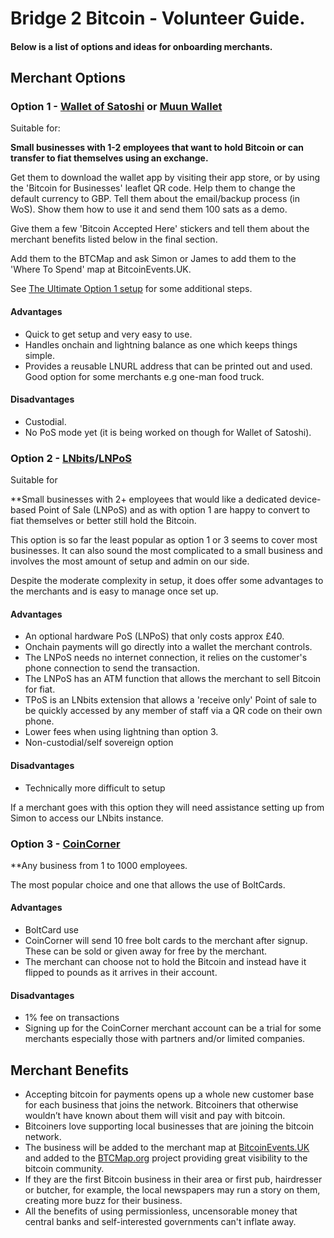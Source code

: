 # Bridge 2 Bitcoin - Volunteer Guide. 

#### Below is a list of options and ideas for onboarding merchants.

## Merchant Options 

### Option 1 - [Wallet of Satoshi](https://www.walletofsatoshi.com/) or [Muun Wallet](https://muun.com/)

Suitable for:

**Small businesses with 1-2 employees that want to hold Bitcoin or can transfer to fiat themselves using an exchange.** 

Get them to download the wallet app by visiting their app store, or by using the 'Bitcoin for Businesses' leaflet QR code. Help them to change the default currency to GBP. Tell them about the email/backup process (in WoS). Show them how to use it and send them 100 sats as a demo.

Give them a few 'Bitcoin Accepted Here' stickers and tell them about the merchant benefits listed below in the final section.

Add them to the BTCMap and ask Simon or James to add them to the 'Where To Spend' map at BitcoinEvents.UK.

See [The Ultimate Option 1 setup](https://github.com/Hodl-Solo/Bridge2Bitcoin-Volunteers/blob/main/Option1Ultimatesetup.md) for some additional steps.

#### Advantages

- Quick to get setup and very easy to use.
- Handles onchain and lightning balance as one which keeps things simple.
- Provides a reusable LNURL address that can be printed out and used. Good option for some merchants e.g one-man food truck.

#### Disadvantages

- Custodial.
- No PoS mode yet (it is being worked on though for Wallet of Satoshi).

### Option 2 - [LNbits](https://lnbits.com/)/[LNPoS](https://github.com/lnbits/LNPoS)

Suitable for

**Small businesses with 2+ employees that would like a dedicated device-based Point of Sale (LNPoS) and as with option 1 are happy to convert to fiat themselves or better still hold the Bitcoin.

This option is so far the least popular as option 1 or 3 seems to cover most businesses. It can also sound the most complicated to a small business and involves the most amount of setup and admin on our side.

Despite the moderate complexity in setup, it does offer some advantages to the merchants and is easy to manage once set up.

#### Advantages

- An optional hardware PoS (LNPoS) that only costs approx £40.
- Onchain payments will go directly into a wallet the merchant controls.
- The LNPoS needs no internet connection, it relies on the customer's phone connection to send the transaction.
- The LNPoS has an ATM function that allows the merchant to sell Bitcoin for fiat.
- TPoS is an LNbits extension that allows a 'receive only' Point of sale to be quickly accessed by any member of staff via a QR code on their own phone.
- Lower fees when using lightning than option 3.
- Non-custodial/self sovereign option

#### Disadvantages

- Technically more difficult to setup

If a merchant goes with this option they will need assistance setting up from Simon to access our LNbits instance.


### Option 3 - [CoinCorner](https://www.coincorner.com/)

**Any business from 1 to 1000 employees.

The most popular choice and one that allows the use of BoltCards.

#### Advantages

- BoltCard use
- CoinCorner will send 10 free bolt cards to the merchant after signup. These can be sold or given away for free by the merchant.
- The merchant can choose not to hold the Bitcoin and instead have it flipped to pounds as it arrives in their account.

#### Disadvantages

- 1% fee on transactions
- Signing up for the CoinCorner merchant account can be a trial for some merchants especially those with partners and/or limited companies.


## Merchant Benefits

- Accepting bitcoin for payments opens up a whole new customer base for each business that joins the network. Bitcoiners that otherwise wouldn’t have known about them will visit and pay with bitcoin.
- Bitcoiners love supporting local businesses that are joining the bitcoin network.
- The business will be added to the merchant map at [BitcoinEvents.UK](https://bitcoinevents.uk/spending/) and added to the [BTCMap.org](https://btcmap.org/) project providing great visibility to the bitcoin community.
- If they are the first Bitcoin business in their area or first pub, hairdresser or butcher, for example, the local newspapers may run a story on them, creating more buzz for their business.
- All the benefits of using permissionless, uncensorable money that central banks and self-interested governments can't inflate away.
